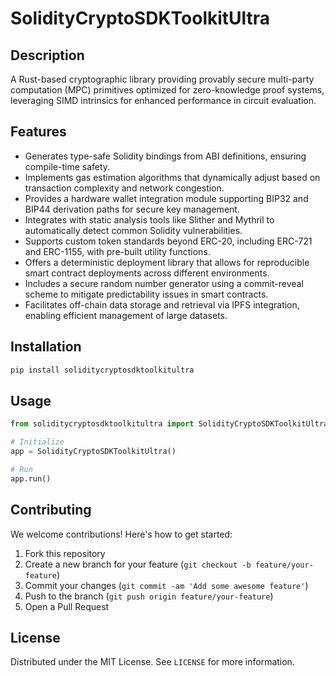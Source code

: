 # SolidityCryptoSDKToolkitUltra

## Description

A Rust-based cryptographic library providing provably secure multi-party computation (MPC) primitives optimized for zero-knowledge proof systems, leveraging SIMD intrinsics for enhanced performance in circuit evaluation.

## Features

- Generates type-safe Solidity bindings from ABI definitions, ensuring compile-time safety.
- Implements gas estimation algorithms that dynamically adjust based on transaction complexity and network congestion.
- Provides a hardware wallet integration module supporting BIP32 and BIP44 derivation paths for secure key management.
- Integrates with static analysis tools like Slither and Mythril to automatically detect common Solidity vulnerabilities.
- Supports custom token standards beyond ERC-20, including ERC-721 and ERC-1155, with pre-built utility functions.
- Offers a deterministic deployment library that allows for reproducible smart contract deployments across different environments.
- Includes a secure random number generator using a commit-reveal scheme to mitigate predictability issues in smart contracts.
- Facilitates off-chain data storage and retrieval via IPFS integration, enabling efficient management of large datasets.
## Installation

```bash
pip install soliditycryptosdktoolkitultra
```

## Usage

```python
from soliditycryptosdktoolkitultra import SolidityCryptoSDKToolkitUltra

# Initialize
app = SolidityCryptoSDKToolkitUltra()

# Run
app.run()
```

## Contributing

We welcome contributions! Here's how to get started:

1. Fork this repository
2. Create a new branch for your feature (`git checkout -b feature/your-feature`)
3. Commit your changes (`git commit -am 'Add some awesome feature'`)
4. Push to the branch (`git push origin feature/your-feature`)
5. Open a Pull Request

## License

Distributed under the MIT License. See `LICENSE` for more information.
